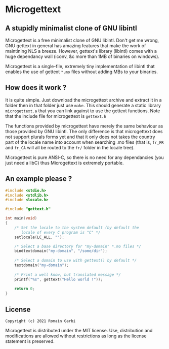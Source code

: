 # Microgettext
## A stupidly minimalist clone of GNU libintl

Microgettext is a free minimalist clone of GNU libintl. Don't get me wrong, GNU gettext
in general has amazing features that make the work of maintining NLS a breeze.
However, gettext's library (libintl) comes with a huge dependancy wall (iconv, &c more
than 1MB of binaries on windows).

Microgettext is a single-file, extremely tiny implementation of libintl that enables the
use of gettext `*.mo` files without adding MBs to your binaries. 

## How does it work ?

It is quite simple. Just download the microgettext archive and extract it in a folder
then in that folder just use `make`. This should generate a static library `microgettext.a`
that you can link against to use the gettext functions. Note that the include file for
microgettext is `gettext.h`

The functions provided by microgettext have merely the same behaviour as those provided
by GNU libintl. The only difference is that microgettext does not support plurals forms
yet and that it only does not takes the country part of the locale name into account
when searching .mo files (that is, `fr_FR` and `fr_CA` will all be routed to the `fr/`
folder in the locale tree).

Microgettext is pure ANSI-C, so there is no need for any dependancies (you just need a
libC) thus Microgettext is extremely portable.

## An example please ?

```C
#include <stdio.h>
#include <stdlib.h>
#include <locale.h>

#include "gettext.h"

int main(void)
{
	/* Set the locale to the system default (by default the
	   locale of every C program is "C" */
	setlocale(LC_ALL, "");

	/* Select a base directory for "my-domain" *.mo files */
	bindtextdomain("my-domain", "/some/dir");
	
	/* Select a domain to use with gettext() by default */
	textdomain("my-domain");
	
	/* Print a well know, but translated message */
	printf("%s", gettext("Hello world !"));
	
	return 0;
}
```

## License
	
```
Copyright (c) 2021 Romain Garbi
```

Microgettext is distributed under the MIT license. Use, distribution and modifications
are allowed without restrictions as long as the license statement is preserved.